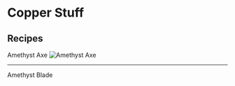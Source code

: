 # Copper Stuff


## Recipes
Amethyst Axe
![Amethyst Axe](https://user-images.githubusercontent.com/82774618/151715370-b01ea3cf-c658-4681-a439-542ac4df1bc8.png)
___ 
Amethyst Blade

